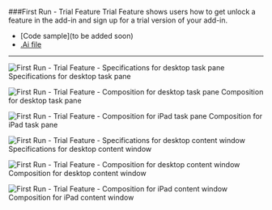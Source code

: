 ###First Run - Trial Feature
Trial Feature shows users how to get unlock a feature in the add-in and sign up for a trial version of your add-in.
* [Code sample](to be added soon)
* [.Ai file](https://github.com/OfficeDev/Office-Add-in-UX-Design-Patterns/blob/master/Patterns/Source%20Files/FirstRun_TrialFeature.ai?raw=true)

***

![First Run - Trial Feature - Specifications for desktop task pane](https://raw.githubusercontent.com/OfficeDev/Office-Add-in-UX-Design-Patterns/master/Patterns/Assets/FirstRun_TrialVersion/FirstRun_TrialFeature_Desktop%20Task%20Pane%20Callouts.jpg)
Specifications for desktop task pane


![First Run - Trial Feature - Composition for desktop task pane](https://raw.githubusercontent.com/OfficeDev/Office-Add-in-UX-Design-Patterns/master/Patterns/Assets/FirstRun_TrialVersion/FirstRun_TrialFeature_Desktop%20Task%20Pane.jpg)
Composition for desktop task pane


![First Run - Trial Feature - Composition for iPad task pane](https://raw.githubusercontent.com/OfficeDev/Office-Add-in-UX-Design-Patterns/master/Patterns/Assets/FirstRun_TrialVersion/FirstRun_TrialFeature_iPad%20Task%20Pane.jpg)
Composition for iPad task pane


![First Run - Trial Feature - Specifications for desktop content window](https://raw.githubusercontent.com/OfficeDev/Office-Add-in-UX-Design-Patterns/master/Patterns/Assets/FirstRun_TrialVersion/FirstRun_TrialFeature_Desktop%20Content%20Window%20Callouts.jpg)
Specifications for desktop content window


![First Run - Trial Feature - Composition for desktop content window](https://raw.githubusercontent.com/OfficeDev/Office-Add-in-UX-Design-Patterns/master/Patterns/Assets/FirstRun_TrialVersion/FirstRun_TrialFeature_Desktop%20Content%20Window.jpg)
Composition for desktop content window


![First Run - Trial Feature - Composition for iPad content window](https://raw.githubusercontent.com/OfficeDev/Office-Add-in-UX-Design-Patterns/master/Patterns/Assets/FirstRun_TrialVersion/FirstRun_TrialFeature_iPad%20Content%20Window.jpg)
Composition for iPad content window
